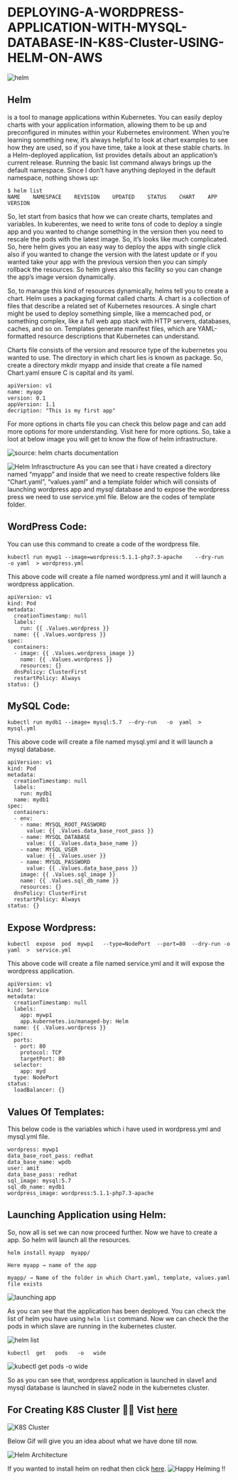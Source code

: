 # DEPLOYING-A-WORDPRESS-APPLICATION-WITH-MYSQL-DATABASE-IN-K8S-Cluster-USING-HELM-ON-AWS

![helm](https://miro.medium.com/max/875/1*_NyGhMp13Ptu_RK0dSCI3Q.jpeg)
## Helm 
is a tool to manage applications within Kubernetes. You can easily deploy charts with your application information, allowing them to be up and preconfigured in minutes within your Kubernetes environment. When you’re learning something new, it’s always helpful to look at chart examples to see how they are used, so if you have time, take a look at these stable charts.
In a Helm-deployed application, list provides details about an application’s current release. Running the basic list command always brings up the default namespace. Since I don’t have anything deployed in the default namespace, nothing shows up:

```
$ helm list
NAME    NAMESPACE    REVISION    UPDATED    STATUS    CHART    APP VERSION
```
So, let start from basics that how we can create charts, templates and variables.
In kuberentes, we need to write tons of code to deploy a single app and you wanted to change something in the version then you need to rescale the pods with the latest image. So, it’s looks like much complicated. So, here helm gives you an easy way to deploy the apps with single click also if you wanted to change the version with the latest update or if you wanted take your app with the previous version then you can simply rollback the resources. So helm gives also this facility so you can change the app’s image version dynamically.

So, to manage this kind of resources dynamically, helms tell you to create a chart. Helm uses a packaging format called charts. A chart is a collection of files that describe a related set of Kubernetes resources. A single chart might be used to deploy something simple, like a memcached pod, or something complex, like a full web app stack with HTTP servers, databases, caches, and so on. Templates generate manifest files, which are YAML-formatted resource descriptions that Kubernetes can understand.

Charts file consists of the version and resource type of the kubernetes you wanted to use. The directory in which chart lies is known as package. So, create a directory mkdir myapp and inside that create a file named Chart.yaml ensure C is capital and its yaml.

```
apiVersion: v1
name: myapp
version: 0.1
appVersion: 1.1
decription: "This is my first app"
```

For more options in charts file you can check this below page and can add more options for more understanding. Visit here for more options.
So, take a loot at below image you will get to know the flow of helm infrastructure.

![source: helm charts documentation](https://miro.medium.com/max/625/1*LY7Q9SQ21cpOLdc8X1gPNA.jpeg)

![Helm Infrasctructure](https://miro.medium.com/max/875/1*rEs9UlN8Gj9_4E7KrFG7OQ.jpeg)
As you can see that i have created a directory named “myapp” and inside that we need to create respective folders like “Chart.yaml”, “values.yaml” and a template folder which will consists of launching wordpress app and mysql database and to expose the wordpress press we need to use service.yml file. Below are the codes of template folder.
## WordPress Code:

You can use this command to create a code of the wordpress file.

```
kubectl run mywp1 --image=wordpress:5.1.1-php7.3-apache    --dry-run  -o yaml  > wordpress.yml
```
This above code will create a file named wordpress.yml and it will launch a wordpress application.

```
apiVersion: v1
kind: Pod
metadata:
  creationTimestamp: null
  labels:
    run: {{ .Values.wordpress }}
  name: {{ .Values.wordpress }}
spec:
  containers:
  - image: {{ .Values.wordpress_image }}
    name: {{ .Values.wordpress }}
    resources: {}
  dnsPolicy: ClusterFirst
  restartPolicy: Always
status: {}
```

## MySQL Code:
```
kubectl run mydb1 --image= mysql:5.7  --dry-run   -o  yaml  > mysql.yml
```
This above code will create a file named mysql.yml and it will launch a mysql database.

```
apiVersion: v1
kind: Pod
metadata:
  creationTimestamp: null
  labels:
    run: mydb1
  name: mydb1
spec:
  containers:
  - env:
    - name: MYSQL_ROOT_PASSWORD
      value: {{ .Values.data_base_root_pass }}
    - name: MYSQL_DATABASE
      value: {{ .Values.data_base_name }}
    - name: MYSQL_USER
      value: {{ .Values.user }}
    - name: MYSQL_PASSWORD
      value: {{ .Values.data_base_pass }}
    image: {{ .Values.sql_image }}
    name: {{ .Values.sql_db_name }}
    resources: {}
  dnsPolicy: ClusterFirst
  restartPolicy: Always
status: {}
```

## Expose Wordpress:
```
kubectl  expose  pod  mywp1   --type=NodePort  --port=80  --dry-run -o yaml  >  service.yml
```
This above code will create a file named service.yml and it will expose the wordpress application.

```
apiVersion: v1
kind: Service
metadata:
  creationTimestamp: null
  labels:
    app: mywp1
    app.kubernetes.io/managed-by: Helm
  name: {{ .Values.wordpress }}
spec:
  ports:
  - port: 80
    protocol: TCP
    targetPort: 80
  selector:
    app: myd
  type: NodePort
status:
  loadBalancer: {}
```

## Values Of Templates:
This below code is the variables which i have used in wordpress.yml and mysql.yml file.

```
wordpress: mywp1
data_base_root_pass: redhat
data_base_name: wpdb
user: amit
data_base_pass: redhat
sql_image: mysql:5.7
sql_db_name: mydb1
wordpress_image: wordpress:5.1.1-php7.3-apache
```

## Launching Application using Helm:
So, now all is set we can now proceed further. Now we have to create a app. So helm will launch all the resources.
```
helm install myapp  myapp/

Here myapp → name of the app

myapp/ → Name of the folder in which Chart.yaml, template, values.yaml file exists
```
![launching app](https://miro.medium.com/max/875/1*-N91Tv1HqvDruO7cZvUssw.jpeg)

As you can see that the application has been deployed. You can check the list of helm you have using `helm list` command. Now we can check the the pods in which slave are running in the kubernetes cluster.

![helm list](https://miro.medium.com/max/875/1*wmAstug0hzaWsMSFNaCHfQ.jpeg)

```
kubectl  get   pods   -o   wide
```

![kubectl get pods -o wide](https://miro.medium.com/max/875/1*MAMpYEGuTZqr8niqze8boA.jpeg)

So as you can see that, wordpress application is launched in slave1 and mysql database is launched in slave2 node in the kubernetes cluster.

## For Creating K8S Cluster 🎡🎡 Vist [here](https://github.com/amit17133129/K8S-Cluster-On-AWS)
![K8S Cluster](https://miro.medium.com/max/875/1*wPbTEIZPmqQvNkf_skNH6A.jpeg)

Below Gif will give you an idea about what we have done till now.

![Helm Architecture](https://miro.medium.com/max/750/1*TKMiqtUIINFb0Ec3dlT2Ug.gif)

If you wanted to install helm on redhat then click [here](https://access.redhat.com/documentation/en-us/openshift_container_platform/4.3/html/cli_tools/helm-cli).
![Happy Helming !!](https://miro.medium.com/max/875/1*o5zsUx6fNtYq7cIlXOYcuA.jpeg)
